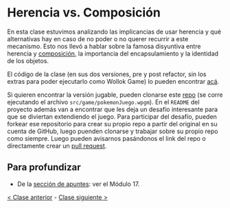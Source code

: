 # Herencia vs. Composición

En esta clase estuvimos analizando las implicancias de usar herencia y qué alternativas hay en caso de no poder o no querer recurrir a este mecanismo. Esto nos llevó a hablar sobre la famosa disyuntiva entre herencia y [composición](http://wiki.uqbar.org/wiki/articles/composicion--oop-.html), la importancia del encapsulamiento y la identidad de los objetos.

El código de la clase (en sus dos versiones, pre y post refactor, sin los extras para poder ejecutarlo como Wollok Game) lo pueden encontrar [acá](https://github.com/pdep-mit/ejemplos-de-clase-wollok/tree/master/ejemplos-de-clase/src/clase07/pokegotchi).

Si quieren encontrar la versión jugable, pueden clonarse este [repo](https://github.com/manumaso/clase-herencia-vs-composicion) (se corre ejecutando el archivo `src/game/pokemonJuego.wpgm`). En el `README` del proyecto además van a encontrar que les deja un desafío interesante para que se diviertan extendiendo el juego. Para participar del desafío, pueden forkear ese repositorio para crear su propio repo a partir del original en su cuenta de GitHub, luego puenden clonarse y trabajar sobre su propio repo como siempre. Luego pueden avisarnos pasándonos el link del repo o directamente crear un [pull request](https://help.github.com/es/articles/creating-a-pull-request-from-a-fork).

## Para profundizar

- De la [sección de apuntes](http://www.pdep.com.ar/material/apuntes): ver el Módulo 17.

[< Clase anterior](https://github.com/pdep-mit/bitacora-de-clase/blob/master/clase-22.md) - [Clase siguiente >](https://github.com/pdep-mit/bitacora-de-clase/blob/master/clase-24.md)
